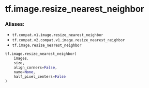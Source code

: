 <div itemscope itemtype="http://developers.google.com/ReferenceObject">
<meta itemprop="name" content="tf.image.resize_nearest_neighbor" />
<meta itemprop="path" content="Stable" />
</div>

# tf.image.resize_nearest_neighbor



### Aliases:

* `tf.compat.v1.image.resize_nearest_neighbor`
* `tf.compat.v2.compat.v1.image.resize_nearest_neighbor`
* `tf.image.resize_nearest_neighbor`

``` python
tf.image.resize_nearest_neighbor(
    images,
    size,
    align_corners=False,
    name=None,
    half_pixel_centers=False
)
```

<!-- Placeholder for "Used in" -->
